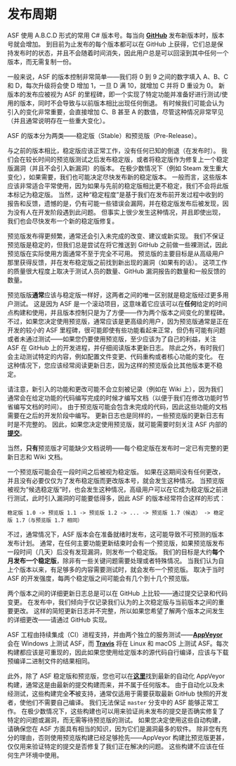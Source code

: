 # 发布周期

ASF 使用 A.B.C.D 形式的常用 C# 版本号。每当向 **[GitHub](https://github.com/JustArchiNET/ArchiSteamFarm/releases)** 发布新版本时，版本号就会增加。 到目前为止发布的每个版本都可以在 GitHub 上获得，它们总是保持发布时的状态，并且不会随着时间消失，因此用户总是可以回滚到其中任何一个版本，而无需复制一份。

一般来说，ASF 的版本控制非常简单——我们将 0 到 9 之间的数字填入 A、B、C 和 D，每次升级将会使 D 增加 1，一旦 D 满 10，就增加 C 并将 D 重设为 0。 新版本的发布应被视为 ASF 的里程碑，即一个实现了特定功能并准备好进行测试/使用的版本，同时不会导致与以前版本相比出现任何倒退。 有时候我们可能会认为引入的变化非常重要，会直接增加 C、B 甚至 A 的数值，尽管这种情况非常罕见（并且通常说明存在一些重大变化）。

ASF 的版本分为两类——稳定版（Stable）和预览版（Pre-Release）。

与之前的版本相比，稳定版应该正常工作，没有任何已知的倒退（在发布时）。 我们会在较长时间的预览版测试之后发布稳定版，或者将稳定版作为修复上一个稳定版漏洞（并且不会引入新漏洞）的版本。 在极少数情况下（例如 Steam 发生重大变化），如果需要，我们也可能决定尽快发布新的稳定版本。 一般而言，这些版本应该非常适合平常使用，因为如果与先前的稳定版相比更不稳定，我们不会将此版本标记为稳定版。 当然，这种“稳定程度”是基于我们在发布前开发过程中收到的报告和反馈，遗憾的是，仍有可能一些错误会漏网，并在稳定版发布后被发现，因为没有人在开发阶段遇到此问题。 但事实上很少发生这种情况，并且即使出现，我们也会尽快发布一个新的稳定版修复。

预览版发布得更频繁，通常还会引入未完成的改变、建议或新实现。 我们不保证预览版是稳定的，但我们总是尝试在将它推送到 GitHub 之前做一些裸测试，因此预览版在实际使用方面通常不至于完全不可用。 预览版的主要目标是从高级用户那里获得反馈，并在发布稳定版之前找到新出现的漏洞（如果有的话）。 这项工作的质量很大程度上取决于测试人员的数量、GitHub 漏洞报告的数量和一般反馈的数量。

预览版版**通常**应该与稳定版一样好，这两者之间的唯一区别就是稳定版经过更多用户测试。 这是因为 ASF 是一个滚动项目，这意味着它应该可以在**任何**给定的时间点构建和使用，并且版本控制只是为了方便——作为两个版本之间变化的里程碑。 不过，如果您决定使用预览版，通常应该是更高级的用户，因为预览版通常是正在开发的较小的 ASF 里程碑，很可能即使有些功能看起来正常，但仍有可能有问题或者未通过测试——如果您仍要使用预览版，至少应该为了自己的利益，关注 ASF 在 GitHub 上的开发进程，并仔细阅读版本更新日志。 除此之外，有时我们会主动测试特定的内容，例如配置文件变更、代码重构或者核心功能的变化。 在这种情况下，您应该经常阅读更新日志，因为这样的预览版会比其他版本更不稳定。

请注意，新引入的功能和更改可能不会立刻被记录（例如在 Wiki 上），因为我们通常会在给定功能的代码编写完成的时候才编写文档（以便于我们在修改功能时节省编写文档的时间）。 由于预览版可能会包含未完成的代码，因此这些功能的文档需要在之后的开发阶段中编写。 更新日志也是同样的，一些预览版的更新日志有时是不完整的。 因此，如果您决定使用预览版，就可能需要时刻关注 ASF 内部的&#8203;**[提交](https://github.com/JustArchiNET/ArchiSteamFarm/commits/master)**。

当然，**只有**预览版才可能缺少文档说明——每个稳定版在发布时一定已有完整的更新日志和 Wiki 文档。

一个预览版可能会在一段时间之后被视为稳定版。 如果在这期间没有任何更改，并且没有必要仅仅为了发布稳定版而更改版本号，就会发生这种情况。 当预览版被视为“候选稳定版”时，也会发生这种情况，高级用户可以在它成为稳定版之前进行测试，此时引入漏洞的可能要低得多，因此 ASF 的版本经常符合这样的形式：

    稳定版 1.0 -> 预览版 1.1 -> 预览版 1.2 -> ... -> 预览版 1.7（候选） -> 稳定版 1.7（与预览版 1.7 相同）
    

不过，通常情况下，ASF 版本会在准备就绪时发布，这可能导致不可预测的版本发布计划。 通常，在任何主要功能更新结束时会有一个预览版，如果预览版发布一段时间（几天）后没有发现漏洞，则发布一个稳定版。 我们的目标是大约**每个月发布一个稳定版**，除非有一些关键问题需要处理或者特殊情况。 当我们认为自上个版本以来，有足够多的内容需要测试时，就会发布一个预览版。 取决于当时 ASF 的开发强度，每两个稳定版之间可能会有几个到十几个预览版。

两个版本之间的详细更新日志总是可以在 GitHub 上比较——通过提交记录和代码变更。 在发布中，我们倾向于仅记录我们认为的上次稳定版与当前版本之间的重要更改。 这样的简短更新日志并不完整，所以如果您希望了解两个版本之间发生的详细更改——请通过 GitHub 实现。

ASF 工程由持续集成（CI）进程支持，并由两个独立的服务测试——**[AppVeyor](https://ci.appveyor.com/project/JustArchi/ArchiSteamFarm)** 会在 Windows 上测试 ASF，而 **[Travis](https://travis-ci.com/JustArchiNET/ArchiSteamFarm)** 将在 Linux 和 macOS 上测试 ASF。每次构建都应该是可重现的，因此如果您使用给定版本的源代码自行编译，应该与下载预编译二进制文件的结果相同。

此外，除了 ASF 稳定版和预览版，您也可以在&#8203;**[这里](https://ci.appveyor.com/project/JustArchi/ArchiSteamFarm)**&#8203;找到最新的自动化 AppVeyor 构建，通常这是由最新的提交构建而来，并不属于任何版本。 由于自动化以及未经测试，这些构建完全**不**被支持，通常仅适用于需要获取最新 GitHub 快照的开发者，使他们不需要自己编译。 我们无法保证 `master` 分支中的 ASF 能够正常工作。 在极少数情况下，这些构建也可以用来验证尚未发布的提交是否确实修复了特定的问题或漏洞，而无需等待预览版的测试。 如果您决定使用这些自动构建，请确保您在 ASF 方面具有相当的知识，因为它们是漏洞最多的软件。 除非您有充分的理由，否则使用预览版构建已经足够抢先——AppVeyor 构建比预览版更甚，仅仅用来验证特定的提交是否修复了我们正在解决的问题。 这些构建不应该在任何生产环境中使用。